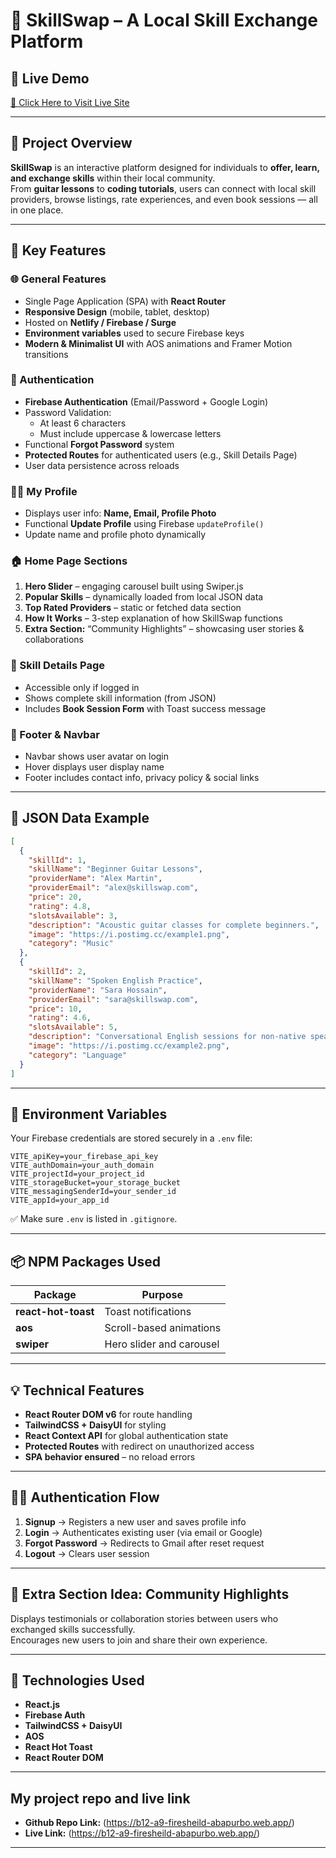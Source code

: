 # 🧠 SkillSwap – A Local Skill Exchange Platform

## 🔗 Live Demo  
[🔴 Click Here to Visit Live Site](https://b12-a9-firesheild-abapurbo.web.app/)  

---

## 📌 Project Overview
**SkillSwap** is an interactive platform designed for individuals to **offer, learn, and exchange skills** within their local community.  
From **guitar lessons** to **coding tutorials**, users can connect with local skill providers, browse listings, rate experiences, and even book sessions — all in one place.

---

## 🚀 Key Features

### 🌐 General Features
- Single Page Application (SPA) with **React Router**
- **Responsive Design** (mobile, tablet, desktop)
- Hosted on **Netlify / Firebase / Surge**
- **Environment variables** used to secure Firebase keys
- **Modern & Minimalist UI** with AOS animations and Framer Motion transitions

### 👥 Authentication
- **Firebase Authentication** (Email/Password + Google Login)
- Password Validation:
  - At least 6 characters
  - Must include uppercase & lowercase letters
- Functional **Forgot Password** system
- **Protected Routes** for authenticated users (e.g., Skill Details Page)
- User data persistence across reloads

### 🧑‍💼 My Profile
- Displays user info: **Name, Email, Profile Photo**
- Functional **Update Profile** using Firebase `updateProfile()`
- Update name and profile photo dynamically

### 🏠 Home Page Sections
1. **Hero Slider** – engaging carousel built using Swiper.js  
2. **Popular Skills** – dynamically loaded from local JSON data  
3. **Top Rated Providers** – static or fetched data section  
4. **How It Works** – 3-step explanation of how SkillSwap functions  
5. **Extra Section:** “Community Highlights” – showcasing user stories & collaborations  

### 💬 Skill Details Page
- Accessible only if logged in  
- Shows complete skill information (from JSON)  
- Includes **Book Session Form** with Toast success message  

### 🧩 Footer & Navbar
- Navbar shows user avatar on login  
- Hover displays user display name  
- Footer includes contact info, privacy policy & social links

---

## 🧾 JSON Data Example
```json
[
  {
    "skillId": 1,
    "skillName": "Beginner Guitar Lessons",
    "providerName": "Alex Martin",
    "providerEmail": "alex@skillswap.com",
    "price": 20,
    "rating": 4.8,
    "slotsAvailable": 3,
    "description": "Acoustic guitar classes for complete beginners.",
    "image": "https://i.postimg.cc/example1.png",
    "category": "Music"
  },
  {
    "skillId": 2,
    "skillName": "Spoken English Practice",
    "providerName": "Sara Hossain",
    "providerEmail": "sara@skillswap.com",
    "price": 10,
    "rating": 4.6,
    "slotsAvailable": 5,
    "description": "Conversational English sessions for non-native speakers.",
    "image": "https://i.postimg.cc/example2.png",
    "category": "Language"
  }
]
```

---

## 🔐 Environment Variables
Your Firebase credentials are stored securely in a `.env` file:
```
VITE_apiKey=your_firebase_api_key
VITE_authDomain=your_auth_domain
VITE_projectId=your_project_id
VITE_storageBucket=your_storage_bucket
VITE_messagingSenderId=your_sender_id
VITE_appId=your_app_id
```
✅ Make sure `.env` is listed in `.gitignore`.

---

## 📦 NPM Packages Used
| Package | Purpose |
|----------|----------|
| **react-hot-toast** | Toast notifications |
| **aos** | Scroll-based animations |
| **swiper** | Hero slider and carousel |

---

## 💡 Technical Features
- **React Router DOM v6** for route handling  
- **TailwindCSS + DaisyUI** for styling  
- **React Context API** for global authentication state  
- **Protected Routes** with redirect on unauthorized access  
- **SPA behavior ensured** – no reload errors  

---

## 🧑‍💻 Authentication Flow
1. **Signup** → Registers a new user and saves profile info  
2. **Login** → Authenticates existing user (via email or Google)  
3. **Forgot Password** → Redirects to Gmail after reset request  
4. **Logout** → Clears user session  

---

## 🧱 Extra Section Idea: Community Highlights
Displays testimonials or collaboration stories between users who exchanged skills successfully.  
Encourages new users to join and share their own experience.

---

## 🧰 Technologies Used
- **React.js**
- **Firebase Auth**
- **TailwindCSS + DaisyUI**
- **AOS**
- **React Hot Toast**
- **React Router DOM**

---

## My project repo and live link 
- **Github Repo Link:** (https://b12-a9-firesheild-abapurbo.web.app/)
- **Live Link:** (https://b12-a9-firesheild-abapurbo.web.app/)

---



